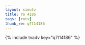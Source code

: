 ```yaml
--- 
layout: sieutv
title: ro 4186
tags: [rotv]
thumb_re: q7t14186
---
```

{% include tvadv key="q7t14186" %} 
